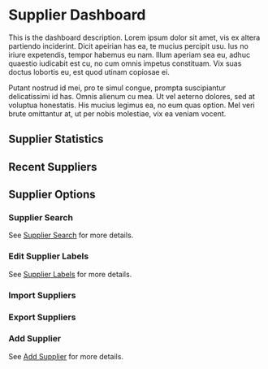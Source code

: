 # Supplier Dashboard

This is the dashboard description. Lorem ipsum dolor sit amet, vis ex altera partiendo inciderint. Dicit apeirian has ea, te mucius percipit usu. Ius no iriure expetendis, tempor habemus eu nam. Illum aperiam sea eu, adhuc quaestio iudicabit est cu, no cum omnis impetus constituam. Vix suas doctus lobortis eu, est quod utinam copiosae ei.

Putant nostrud id mei, pro te simul congue, prompta suscipiantur delicatissimi id has. Omnis alienum cu mea. Ut vel aeterno dolores, sed at voluptua honestatis. His mucius legimus ea, no eum quas option. Mel veri brute omittantur at, ut per nobis molestiae, vix ea veniam vocent.

## Supplier Statistics

## Recent Suppliers

## Supplier Options

### Supplier Search

See [Supplier Search](https://qtracehelp.github.io/QTrace-Help/suppliers-search) for more details.

### Edit Supplier Labels

See [Supplier Labels](https://qtracehelp.github.io/QTrace-Help/suppliers-labels) for more details.

### Import Suppliers

### Export Suppliers

### Add Supplier

See [Add Supplier](https://qtracehelp.github.io/QTrace-Help/suppliers-add) for more details.